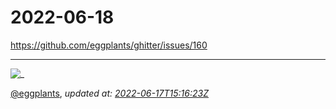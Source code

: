 # 2022-06-18

<https://github.com/eggplants/ghitter/issues/160>

---

![_](https://github.githubassets.com/images/mona-loading-default.gif)

[@eggplants](https://github.com/eggplants), *updated at: [2022-06-17T15:16:23Z](https://github.com/eggplants/ghitter/issues/160#issue-1275154352)*
